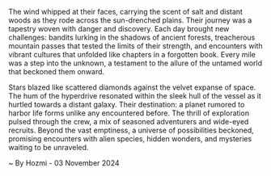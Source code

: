 
The wind whipped at their faces, carrying the scent of salt and distant woods as they rode across the sun-drenched plains. Their journey was a tapestry woven with danger and discovery. Each day brought new challenges: bandits lurking in the shadows of ancient forests, treacherous mountain passes that tested the limits of their strength, and encounters with vibrant cultures that unfolded like chapters in a forgotten book. Every mile was a step into the unknown, a testament to the allure of the untamed world that beckoned them onward. 

Stars blazed like scattered diamonds against the velvet expanse of space. The hum of the hyperdrive resonated within the sleek hull of the vessel as it hurtled towards a distant galaxy. Their destination: a planet rumored to harbor life forms unlike any encountered before. The thrill of exploration pulsed through the crew, a mix of seasoned adventurers and wide-eyed recruits. Beyond the vast emptiness, a universe of possibilities beckoned, promising encounters with alien species, hidden wonders, and mysteries waiting to be unraveled. 

~ By Hozmi - 03 November 2024
